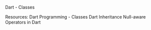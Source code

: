 Dart - Classes

Resources:
Dart Programming - Classes
Dart Inheritance
Null-aware Operators in Dart
